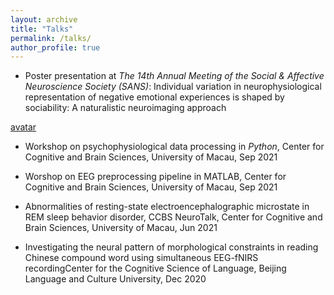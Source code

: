 ```yaml
---
layout: archive
title: "Talks"
permalink: /talks/
author_profile: true
---
```


* Poster presentation at *The 14th Annual Meeting of the Social & Affective Neuroscience Society (SANS)*: Individual variation in neurophysiological representation of negative emotional experiences is shaped by sociability: A naturalistic neuroimaging approach

[avatar](/files/SANS2022.png)

* Workshop on psychophysiological data processing in *Python*, Center for Cognitive and Brain Sciences, University of Macau, Sep 2021

* Worshop on EEG preprocessing pipeline in MATLAB, Center for Cognitive and Brain Sciences, University of Macau, Sep 2021

* Abnormalities of resting-state electroencephalographic microstate in REM sleep behavior disorder, CCBS NeuroTalk, Center for Cognitive and Brain Sciences, University of Macau, Jun 2021

* Investigating the neural pattern of morphological constraints in reading Chinese compound word using simultaneous EEG-fNIRS recordingCenter for the Cognitive Science of Language, Beijing Language and Culture University, Dec 2020

